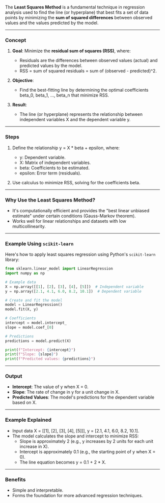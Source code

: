 The **Least Squares Method** is a fundamental technique in regression analysis used to find the line (or hyperplane) that best fits a set of data points by minimizing the **sum of squared differences** between observed values and the values predicted by the model.

---

### **Concept**

1. **Goal**: Minimize the **residual sum of squares (RSS)**, where:
   - Residuals are the differences between observed values (actual) and predicted values by the model.
   - RSS = sum of squared residuals = sum of (observed - predicted)^2.

2. **Objective**:
   - Find the best-fitting line by determining the optimal coefficients beta_0, beta_1, ..., beta_n that minimize RSS.

3. **Result**:
   - The line (or hyperplane) represents the relationship between independent variables X and the dependent variable y.

---

### **Steps**
1. Define the relationship y = X * beta + epsilon, where:
   - y: Dependent variable.
   - X: Matrix of independent variables.
   - beta: Coefficients to be estimated.
   - epsilon: Error term (residuals).

2. Use calculus to minimize RSS, solving for the coefficients beta.

---

### **Why Use the Least Squares Method?**
- It's computationally efficient and provides the "best linear unbiased estimate" under certain conditions (Gauss-Markov theorem).
- Works well for linear relationships and datasets with low multicollinearity.

---

### **Example Using `scikit-learn`**

Here's how to apply least squares regression using Python's `scikit-learn` library:

```python
from sklearn.linear_model import LinearRegression
import numpy as np

# Example data
X = np.array([[1], [2], [3], [4], [5]])  # Independent variable
y = np.array([2.1, 4.1, 6.0, 8.2, 10.1])  # Dependent variable

# Create and fit the model
model = LinearRegression()
model.fit(X, y)

# Coefficients
intercept = model.intercept_
slope = model.coef_[0]

# Predictions
predictions = model.predict(X)

print(f"Intercept: {intercept}")
print(f"Slope: {slope}")
print(f"Predicted values: {predictions}")
```

---

### **Output**
- **Intercept**: The value of y when X = 0.
- **Slope**: The rate of change in y for a unit change in X.
- **Predicted Values**: The model's predictions for the dependent variable based on X.

---

### **Example Explained**
- Input data X = [[1], [2], [3], [4], [5]]], y = [2.1, 4.1, 6.0, 8.2, 10.1].
- The model calculates the slope and intercept to minimize RSS:
   - Slope is approximately 2 (e.g., y increases by 2 units for each unit increase in X).
   - Intercept is approximately 0.1 (e.g., the starting point of y when X = 0).
   - The line equation becomes y = 0.1 + 2 * X.

---

### **Benefits**
- Simple and interpretable.
- Forms the foundation for more advanced regression techniques.
